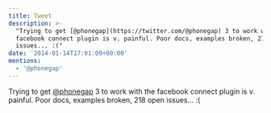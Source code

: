 ```yaml
---
title: Tweet
description: >-
  "Trying to get [@phonegap](https://twitter.com/@phonegap) 3 to work with the
  facebook connect plugin is v. painful. Poor docs, examples broken, 218 open
  issues... :("
date: '2014-01-14T17:01:09+00:00'
mentions:
  - '@phonegap'
---
```

Trying to get [@phonegap](https://twitter.com/@phonegap) 3 to work with the facebook connect plugin is v. painful. Poor docs, examples broken, 218 open issues... :(
